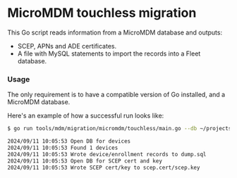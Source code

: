 # MicroMDM touchless migration

This Go script reads information from a MicroMDM database and outputs:

- SCEP, APNs and ADE certificates.
- A file with MySQL statements to import the records into a Fleet database.

### Usage

The only requirement is to have a compatible version of Go installed, and a MicroMDM database.

Here's an example of how a successful run looks like:

```sh
$ go run tools/mdm/migration/micromdm/touchless/main.go --db ~/projects/micromdm/micromdm.db

2024/09/11 10:05:53 Open DB for devices
2024/09/11 10:05:53 Found 1 devices
2024/09/11 10:05:53 Wrote device/enrollment records to dump.sql
2024/09/11 10:05:53 Open DB for SCEP cert and key
2024/09/11 10:05:53 Wrote SCEP cert/key to scep.cert/scep.key
```


